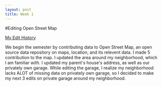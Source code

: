 ```yaml
---
layout: post
title: Week 1
---
```



#Editing Open Street Map

[My Edit History](https://www.openstreetmap.org/user/yizongk_hunter/history)

We begin the semester by contributing data to Open Street Map, an open source data repository on maps, location, and its relevent data. I made 5 contribution to the map. I updated the area around my neighborhood, which I am familiar with. I updated my parent's house's address, as well as our privately own garage. While editing the garage, I realize my neighborhood lacks ALOT of missing data on privately own garage, so I decided to make my next 3 edits on private garage around my neighborhood.